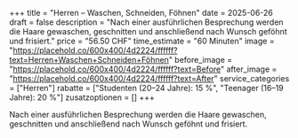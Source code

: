 +++
title = "Herren – Waschen, Schneiden, Föhnen"
date = 2025-06-26
draft = false
description = "Nach einer ausführlichen Besprechung werden die Haare gewaschen, geschnitten und anschließend nach Wunsch geföhnt und frisiert."
price = "56.50 CHF"
time_estimate = "60 Minuten"
image = "https://placehold.co/600x400/4d2224/ffffff?text=Herren+Waschen+Schneiden+Föhnen"
before_image = "https://placehold.co/600x400/4d2224/ffffff?text=Before"
after_image = "https://placehold.co/600x400/4d2224/ffffff?text=After"
service_categories = ["Herren"]
rabatte = ["Studenten (20–24 Jahre): 15 %", "Teenager (16–19 Jahre): 20 %"]
zusatzoptionen = []
+++

Nach einer ausführlichen Besprechung werden die Haare gewaschen, geschnitten und anschließend nach Wunsch geföhnt und frisiert.
